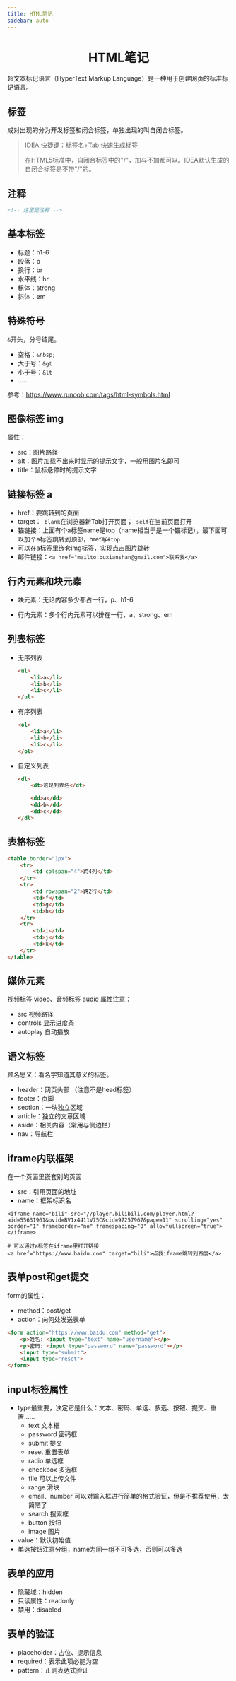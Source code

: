 ```yaml
---
title: HTML笔记
sidebar: auto
---
```


<h1 align='center'>
    HTML笔记
</h1>
超文本标记语言（HyperText Markup Language）是一种用于创建网页的标准标记语言。

## 标签

成对出现的分为开发标签和闭合标签，单独出现的叫自闭合标签。

> IDEA 快捷键：标签名+Tab 快速生成标签
>
> 在HTML5标准中，自闭合标签中的"/"，加与不加都可以。IDEA默认生成的自闭合标签是不带"/"的。

## 注释

```html
<!-- 这里是注释 -->
```

## 基本标签

- 标题：h1-6
- 段落：p
- 换行：br
- 水平线：hr
- 粗体：strong
- 斜体：em

## 特殊符号

`&`开头，分号结尾。

- 空格：`&nbsp;`
- 大于号：`&gt`
- 小于号：`&lt`
- ……

参考：https://www.runoob.com/tags/html-symbols.html

## 图像标签 img 

属性：

- src：图片路径
- alt：图片加载不出来时显示的提示文字，一般用图片名即可
- title：鼠标悬停时的提示文字

## 链接标签 a

- href：要跳转到的页面
- target：`_blank`在浏览器新Tab打开页面；`_self`在当前页面打开
- 锚链接：上面有个a标签name是top（name相当于是一个锚标记），最下面可以加个a标签跳转到顶部，href写`#top`
- 可以在a标签里嵌套img标签，实现点击图片跳转
- 邮件链接：`<a href="mailto:buxianshan@gmail.com">联系我</a>`

## 行内元素和块元素

- 块元素：无论内容多少都占一行，p、h1-6

- 行内元素：多个行内元素可以排在一行，a、strong、em

## 列表标签

- 无序列表

  ```html
  <ul>
      <li>a</li>
      <li>b</li>
      <li>c</li>
  </ul>
  ```

- 有序列表

  ```html
  <ol>
      <li>a</li>
      <li>b</li>
      <li>c</li>
  </ol>
  ```

- 自定义列表

  ```html
  <dl>
      <dt>这是列表名</dt>
  
      <dd>a</dd>
      <dd>b</dd>
      <dd>c</dd>
  </dl>
  ```


## 表格标签

```html
<table border="1px">
    <tr>
        <td colspan="4">跨4列</td>
    </tr>
    <tr>
        <td rowspan="2">跨2行</td>
        <td>f</td>
        <td>g</td>
        <td>h</td>
    </tr>
    <tr>
        <td>i</td>
        <td>j</td>
        <td>k</td>
    </tr>
</table>
```

## 媒体元素

视频标签 video、音频标签 audio 属性注意：

- src 视频路径
- controls 显示进度条
- autoplay 自动播放

## 语义标签

顾名思义：看名字知道其意义的标签。

- header：网页头部 （注意不是head标签）
- footer：页脚
- section：一块独立区域
- article：独立的文章区域
- aside：相关内容（常用与侧边栏）
- nav：导航栏

## iframe内联框架

在一个页面里嵌套别的页面

- src：引用页面的地址
- name：框架标识名

```
<iframe name="bili" src="//player.bilibili.com/player.html?aid=55631961&bvid=BV1x4411V75C&cid=97257967&page=11" scrolling="yes" border="1" frameborder="no" framespacing="0" allowfullscreen="true"> </iframe>

# 可以通过a标签在iframe里打开链接
<a href="https://www.baidu.com" target="bili">点我iframe跳转到百度</a>
```

## 表单post和get提交

form的属性：

- method：post/get
- action：向何处发送表单

```html
<form action="https://www.baidu.com" method="get">
    <p>姓名: <input type="text" name="username"></p>
    <p>密码: <input type="password" name="password"></p>
    <input type="submit">
    <input type="reset">
</form>
```

## input标签属性

- type最重要，决定它是什么：文本、密码、单选、多选、按钮、提交、重置……
  - text 文本框
  - password 密码框
  - submit 提交
  - reset 重置表单
  - radio 单选框
  - checkbox 多选框
  - file 可以上传文件
  - range 滑块
  - email、number 可以对输入框进行简单的格式验证，但是不推荐使用，太简陋了
  - search 搜索框
  - button 按钮
  - image 图片
- value：默认初始值
- 单选按钮注意分组，name为同一组不可多选，否则可以多选

## 表单的应用

- 隐藏域：hidden
- 只读属性：readonly
- 禁用：disabled

## 表单的验证

- placeholder：占位、提示信息
- required：表示此项必能为空
- pattern：正则表达式验证
